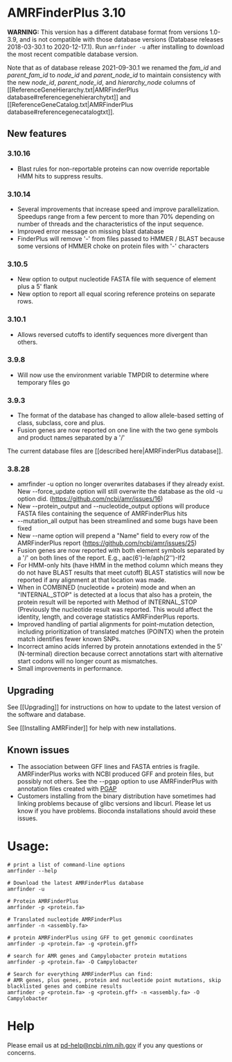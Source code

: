 # AMRFinderPlus 3.10

__WARNING:__ This version has a different database format from versions 1.0-3.9, and is not compatible with those database versions (Database releases 2018-03-30.1 to 2020-12-17.1). Run `amrfinder -u` after installing to download the most recent compatible database version.

Note that as of database release 2021-09-30.1 we renamed the _fam_id_ and _parent_fam_id_ to _node_id_ and _parent_node_id_ to maintain consistency with the new _node_id_, _parent_node_id_, and _hierarchy_node_ columns of [[ReferenceGeneHierarchy.txt|AMRFinderPlus database#referencegenehierarchytxt]] and [[ReferenceGeneCatalog.txt|AMRFinderPlus database#referencegenecatalogtxt]]. 

## New features

### 3.10.16

- Blast rules for non-reportable proteins can now override reportable HMM hits to suppress results. 

### 3.10.14

- Several improvements that increase speed and improve parallelization. Speedups range from a few percent to more than 70% depending on number of threads and the characteristics of the input sequence.
- Improved error message on missing blast database
- FinderPlus will remove '-' from files passed to HMMER / BLAST because some versions of HMMER choke on protein files with '-' characters

### 3.10.5

- New option to output nucleotide FASTA file with sequence of element plus a 5' flank
- New option to report all equal scoring reference proteins on separate rows.

### 3.10.1

- Allows reversed cutoffs to identify sequences more divergent than others. 

### 3.9.8

- Will now use the environment variable TMPDIR to determine where temporary files go

### 3.9.3

- The format of the database has changed to allow allele-based setting of class, subclass, core and plus.
- Fusion genes are now reported on one line with the two gene symbols and product names separated by a '/'

The current database files are [[described here|AMRFinderPlus database]].

### 3.8.28

 - amrfinder -u option no longer overwrites databases if they already exist.
 New --force_update option will still overwrite the database as the old -u
 option did. (https://github.com/ncbi/amr/issues/16)
 - New --protein_output and --nucleotide_output options will produce FASTA files
 containing the sequence of AMRFinderPlus hits
 - --mutation_all output has been streamlined and some bugs have been fixed
 - New --name option will prepend a "Name" field to every row of the
 AMRFinderPlus report (https://github.com/ncbi/amr/issues/25)
 - Fusion genes are now reported with both element symbols separated by a '/' on
 both lines of the report. E.g., aac(6')-Ie/aph(2'')-If2
 - For HMM-only hits (have HMM in the method column which means they do not have
 BLAST results that meet cutoff) BLAST statistics will now be reported
 if any alignment at that location was made.
 - When in COMBINED (nucleotide + protein) mode and when an "INTERNAL_STOP" is detected
 at a locus that also has a protein, the protein result will be reported with
 Method of INTERNAL_STOP (Previously the nucleotide result was reported. This
 would affect the identity, length, and coverage statistics AMRFinderPlus reports.
 - Improved handling of partial alignments for point-mutation detection, including
 prioritization of translated matches (POINTX) when the protein match identifies fewer
 known SNPs.
 - Incorrect amino acids inferred by protein annotations extended in the 5' (N-terminal)
 direction because correct annotations start with alternative start codons will
 no longer count as mismatches.
 - Small improvements in performance.

## Upgrading

See [[Upgrading]] for instructions on how to update to the latest version of the software and database.

See [[Installing AMRFinder]] for help with new installations.

## Known issues

* The association between GFF lines and FASTA entries is fragile. AMRFinderPlus works with NCBI produced GFF and protein files, but possibly not others. See the --pgap option to use AMRFinderPlus with annotation files created with [PGAP](https://github.com/ncbi/pgap/wiki)
* Customers installing from the binary distribution have sometimes had linking problems because of glibc versions and libcurl. Please let us know if you have problems. Bioconda installations should avoid these issues.

# Usage: 

    # print a list of command-line options
    amrfinder --help 

    # Download the latest AMRFinderPlus database
    amrfinder -u
    
    # Protein AMRFinderPlus
    amrfinder -p <protein.fa> 

    # Translated nucleotide AMRFinderPlus
    amrfinder -n <assembly.fa>

    # protein AMRFinderPlus using GFF to get genomic coordinates
    amrfinder -p <protein.fa> -g <protein.gff> 

    # search for AMR genes and Campylobacter protein mutations
    amrfinder -p <protein.fa> -O Campylobacter 

    # Search for everything AMRFinderPlus can find:
    # AMR genes, plus genes, protein and nucleotide point mutations, skip blacklisted genes and combine results
    amrfinder -p <protein.fa> -g <protein.gff> -n <assembly.fa> -O Campylobacter 

# Help

Please email us at pd-help@ncbi.nlm.nih.gov if you any questions or concerns.

